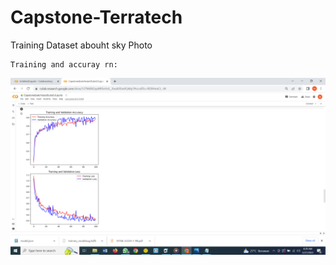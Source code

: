 # Capstone-Terratech
Training Dataset abouht sky Photo 
```
Training and accuray rn: 
```
<img src = "src/Aug,do0,5 dan zoom 0.2/Screenshot (229).png "/>
